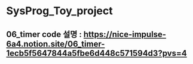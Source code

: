 # SysProg_Toy_project
## 06_timer code 설명 : https://nice-impulse-6a4.notion.site/06_timer-1ecb5f5647844a5fbe6d448c571594d3?pvs=4
